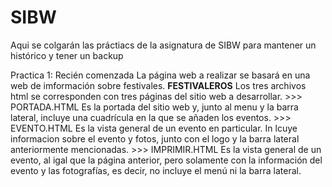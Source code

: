 # SIBW

Aqui se colgarán las práctiacs de la asignatura de SIBW para mantener un histórico y tener un backup

Practica 1:
    Recién comenzada
    La página web a realizar se basará en una web de imformación sobre festivales. **FESTIVALEROS**
    Los tres archivos html se corresponden con tres páginas del sitio web a desarrollar.
        >>> PORTADA.HTML Es la portada del sitio web y, junto al menu y la barra lateral, incluye una cuadrícula en la que se añaden los eventos.
        >>> EVENTO.HTML Es la vista general de un evento en particular. In lcuye informacion sobre el evento y fotos, junto con el logo y la barra lateral anteriormente mencionadas.
        >>> IMPRIMIR.HTML Es la vista general de un evento, al igal que la página anterior, pero solamente con la información del evento y las fotografías, es decir, no incluye el menú ni la barra lateral.
